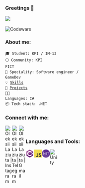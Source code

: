 ### Greetings 👋

![](https://komarev.com/ghpvc/?username=olexiy1)<br>

<img align="left" alt="Codewars" 
src="https://www.codewars.com/users/jugular237/badges/small" /><br>

### About me:
<code>🎓 Student: KPI / IM-13</code><br>
<code>⚪ Community: KPI FICT</code><br>
<code>👷 Speciality: Software engineer / GameDev</code><br>
<code>💡 [Skills](SKILLS.md)</code><br>
<code>🧻 [Projects](PROJECTS.md)</code><br>
<code>🧑‍💻 Languages: C#</code><br>
<code>📦 Tech stack: .NET</code><br>


### Connect with me:

[<img align="left" alt="OleksiiLaziuta | Instagram" width="22px" src="https://raw.githubusercontent.com/rahuldkjain/github-profile-readme-generator/master/src/images/icons/Social/instagram.svg" />][instagram]
[<img align="left" alt="OleksiiLaziuta | Telegram" width="22px" src="https://user-images.githubusercontent.com/49933115/139837223-bf23d3a9-4638-4e17-994a-ac8678d5f517.png" />][telegram]
[<img align="left" alt="OleksiiLaziuta | Gmail" width="22px" src="https://upload.wikimedia.org/wikipedia/commons/8/8c/Gmail_Icon_%282013-2020%29.svg" />][gmail]

<br />

### Languages and Tools:

<img align="left" alt="C#" width="26px" 
src="https://raw.githubusercontent.com/devicons/devicon/master/icons/csharp/csharp-original.svg" />
<img align="left" alt="JavaScript" width="26px"
src="https://raw.githubusercontent.com/devicons/devicon/master/icons/javascript/javascript-original.svg" />
<img align="left" alt=".NET" width="26px" 
src="https://raw.githubusercontent.com/github/explore/80688e429a7d4ef2fca1e82350fe8e3517d3494d/topics/dotnet/dotnet.png" />
<img align="left" alt="Unity" width="26px" src="https://www.vectorlogo.zone/logos/unity3d/unity3d-icon.svg" />

[instagram]: https://www.instagram.com/oleksiylaziuta/
[telegram]: https://telegram.me/juglr
[gmail]: mailto:laziutaoleksij

<br />
<br />



